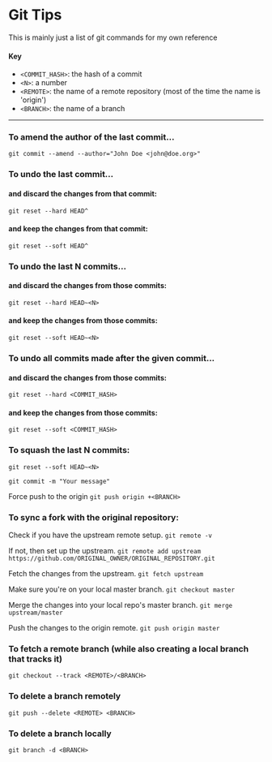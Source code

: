 # Git Tips
This is mainly just a list of git commands for my own reference

#### Key
- ```<COMMIT_HASH>```: the hash of a commit
- ```<N>```: a number
- ```<REMOTE>```: the name of a remote repository (most of the time the name is 'origin')
- ```<BRANCH>```: the name of a branch

---

### To amend the author of the last commit...
```git commit --amend --author="John Doe <john@doe.org>"```

### To undo the last commit...
#### and discard the changes from that commit:
```git reset --hard HEAD^```

#### and keep the changes from that commit:
```git reset --soft HEAD^```

### To undo the last N commits...
#### and discard the changes from those commits:
```git reset --hard HEAD~<N>```

#### and keep the changes from those commits:
```git reset --soft HEAD~<N>```

### To undo all commits made after the given commit...
#### and discard the changes from those commits:
```git reset --hard <COMMIT_HASH>```

#### and keep the changes from those commits:
```git reset --soft <COMMIT_HASH>```

### To squash the last N commits:
```git reset --soft HEAD~<N>```

```git commit -m "Your message"```

Force push to the origin
```git push origin +<BRANCH>```

### To sync a fork with the original repository:
Check if you have the upstream remote setup.
```git remote -v```

If not, then set up the upstream.
```git remote add upstream https://github.com/ORIGINAL_OWNER/ORIGINAL_REPOSITORY.git```

Fetch the changes from the upstream.
```git fetch upstream```

Make sure you're on your local master branch.
```git checkout master```

Merge the changes into your local repo's master branch.
```git merge upstream/master```

Push the changes to the origin remote.
```git push origin master```

### To fetch a remote branch (while also creating a local branch that tracks it)
```git checkout --track <REMOTE>/<BRANCH>```

### To delete a branch remotely
```git push --delete <REMOTE> <BRANCH>```

### To delete a branch locally
```git branch -d <BRANCH>```
